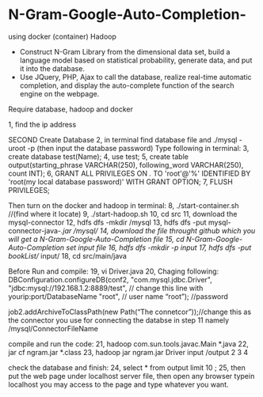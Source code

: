 # N-Gram-Google-Auto-Completion-
using docker (container) Hadoop


* Construct N-Gram Library from the dimensional data set, build a language model based on statistical probability, generate data, and put it into the database.
* Use JQuery, PHP, Ajax to call the database, realize real-time automatic completion, and display the auto-complete function of the search engine on the webpage.



Require database, hadoop and docker 

1, find the ip address

SECOND Create Database
2, in terminal find database file and ./mysql -uroot -p (then input the database password)
Type following in terminal:
3, create database test(Name);
4, use test;
5, create table output(starting_phrase VARCHAR(250), following_word VARCHAR(250), count INT); 
6, GRANT ALL PRIVILEGES ON *.* TO 'root'@'%' IDENTIFIED BY 'root(my local database password)' WITH GRANT OPTION; 
7, FLUSH PRIVILEGES;

Then turn on the docker and hadoop in terminal:
8, ./start-container.sh //(find where it locate)
9, ./start-hadoop.sh 
10, cd src
11, download the mysql-connector 
12, hdfs dfs -mkdir /mysql
13, hdfs dfs -put mysql-connector-java-*.jar /mysql/
14, download the file throught github which you will get a N-Gram-Google-Auto-Completion file
15, cd N-Gram-Google-Auto-Completion
set input file
16, hdfs dfs -mkdir -p input
17, hdfs dfs -put bookList/*  input/ 
18, cd src/main/java

Before Run and compile:
19, vi Driver.java
20, Chaging following:
DBConfiguration.configureDB(conf2,
 "com.mysql.jdbc.Driver", 
 "jdbc:mysql://192.168.1.2:8889/test", // change this line with yourip:port/DatabaseName
 "root", // user name
 “root”); //password

job2.addArchiveToClassPath(new Path(“The connetcor”));//change this as the connector you use for connecting the databse in step 11 namely /mysql/ConnectorFileName

compile and run the code:
21, hadoop com.sun.tools.javac.Main *.java
22, jar cf ngram.jar *.class
23, hadoop jar ngram.jar Driver input /output 2 3 4

check the database and finish:
24, select * from output limit 10 ;
25, then put the web page under localhost server file, then open any browser typein localhost you may access to the page and type whatever you want.
